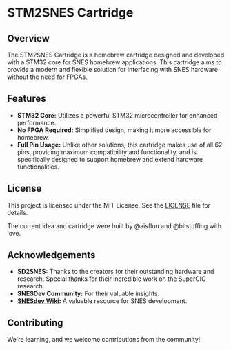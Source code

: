 # STM2SNES Cartridge

## Overview
The STM2SNES Cartridge is a homebrew cartridge designed and developed with a STM32 core for SNES homebrew applications. This cartridge aims to provide a modern and flexible solution for interfacing with SNES hardware without the need for FPGAs.

## Features
- **STM32 Core:** Utilizes a powerful STM32 microcontroller for enhanced performance.
- **No FPGA Required:** Simplified design, making it more accessible for homebrew.
- **Full Pin Usage:** Unlike other solutions, this cartridge makes use of all 62 pins, providing maximum compatibility and functionality, and is specifically designed to support homebrew and extend hardware functionalities.

## License
This project is licensed under the MIT License. See the [LICENSE](./LICENSE) file for details.

The current idea and cartridge were built by @aisflou and @bitstuffing with love.

## Acknowledgements
- **SD2SNES:** Thanks to the creators for their outstanding hardware and research. Special thanks for their incredible work on the SuperCIC research.
- **SNESDev Community:** For their valuable insights.
- **[SNESdev Wiki](https://snes.nesdev.org/wiki/SNESdev_Wiki):** A valuable resource for SNES development.

## Contributing
We're learning, and we welcome contributions from the community!
